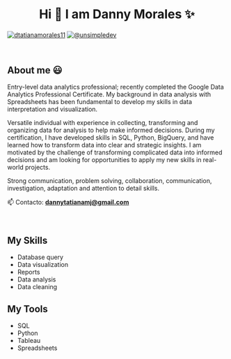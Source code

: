 <h1 align="center">Hi 👋  I am Danny Morales ✨ </h1> 

<p align="left">
<a href="www.linkedin.com/in/dtatianamorales11" target="blank"><img align="center" src="https://img.shields.io/badge/LinkedIn-0077B5?style=for-the-badge&logo=linkedin&logoColor=white" alt="dtatianamorales11"/></a>
<a href = "mailto:dannytatianamj@gmail.com" target="blank"><img align="center" src="https://img.shields.io/badge/Gmail-D14836?style=for-the-badge&logo=gmail&logoColor=white" alt="@unsimpledev"  /></a>
  </p>
<br>
<h2>About me 😃</h2>
<!--Intro start-->

<p align="left">
Entry-level data analytics professional; recently completed the Google Data Analytics Professional Certificate. My background in data analysis with Spreadsheets has been fundamental to develop my skills in data interpretation and visualization.

Versatile individual with experience in collecting, transforming and organizing data for analysis to help make informed decisions. During my certification, I have developed skills in SQL, Python, BigQuery, and have learned how to transform data into clear and strategic insights. I am motivated by the challenge of transforming complicated data into informed decisions and am looking for opportunities to apply my new skills in real-world projects.

Strong communication, problem solving, collaboration, communication, investigation, adaptation and attention to detail skills.

📫 Contacto: **dannytatianamj@gmail.com**
<!--Intro end-->
  </p>
<br>

<h2>My Skills </h2>

- Database query
- Data visualization
- Reports
- Data analysis
- Data cleaning
   
<h2>My Tools </h2>

- SQL
- Python
- Tableau
- Spreadsheets

  










